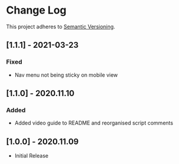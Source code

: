 # Change Log
This project adheres to [Semantic Versioning](http://semver.org/).

## [1.1.1] - 2021-03-23
### Fixed
- Nav menu not being sticky on mobile view

## [1.1.0] - 2020.11.10
### Added
- Added video guide to README and reorganised script comments

## [1.0.0] - 2020.11.09
- Initial Release